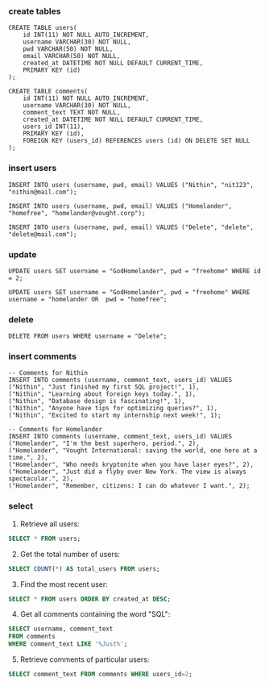 ### create tables
```
CREATE TABLE users(
	id INT(11) NOT NULL AUTO_INCREMENT,
    username VARCHAR(30) NOT NULL,
    pwd VARCHAR(50) NOT NULL,
    email VARCHAR(50) NOT NULL,
    created_at DATETIME NOT NULL DEFAULT CURRENT_TIME,
    PRIMARY KEY (id)
);
```


```
CREATE TABLE comments(
	id INT(11) NOT NULL AUTO_INCREMENT,
    username VARCHAR(30) NOT NULL,
    comment_text TEXT NOT NULL,
    created_at DATETIME NOT NULL DEFAULT CURRENT_TIME,
    users_id INT(11),
    PRIMARY KEY (id),
    FOREIGN KEY (users_id) REFERENCES users (id) ON DELETE SET NULL
);
```

### insert users
```
INSERT INTO users (username, pwd, email) VALUES ("Nithin", "nit123", "nithin@mail.com");

INSERT INTO users (username, pwd, email) VALUES ("Homelander", "homefree", "homelander@vought.corp");

INSERT INTO users (username, pwd, email) VALUES ("Delete", "delete", "delete@mail.com");
```

### update
```
UPDATE users SET username = "GodHomelander", pwd = "freehome" WHERE id = 2;

UPDATE users SET username = "GodHomelander", pwd = "freehome" WHERE username = "homelander OR  pwd = "homefree";
```

### delete
```
DELETE FROM users WHERE username = "Delete";
```

### insert comments
```
-- Comments for Nithin
INSERT INTO comments (username, comment_text, users_id) VALUES 
("Nithin", "Just finished my first SQL project!", 1),
("Nithin", "Learning about foreign keys today.", 1),
("Nithin", "Database design is fascinating!", 1),
("Nithin", "Anyone have tips for optimizing queries?", 1),
("Nithin", "Excited to start my internship next week!", 1);

-- Comments for Homelander
INSERT INTO comments (username, comment_text, users_id) VALUES 
("Homelander", "I'm the best superhero, period.", 2),
("Homelander", "Vought International: saving the world, one hero at a time.", 2),
("Homelander", "Who needs kryptonite when you have laser eyes?", 2),
("Homelander", "Just did a flyby over New York. The view is always spectacular.", 2),
("Homelander", "Remember, citizens: I can do whatever I want.", 2);
```

### select
1. Retrieve all users:
```sql
SELECT * FROM users;
```

2. Get the total number of users:
```sql
SELECT COUNT(*) AS total_users FROM users;
```

3. Find the most recent user:
```sql
SELECT * FROM users ORDER BY created_at DESC;
```

4. Get all comments containing the word "SQL":
```sql
SELECT username, comment_text
FROM comments
WHERE comment_text LIKE '%Just%';
```

5. Retrieve comments of particular users:
```sql
SELECT comment_text FROM comments WHERE users_id=2;
```